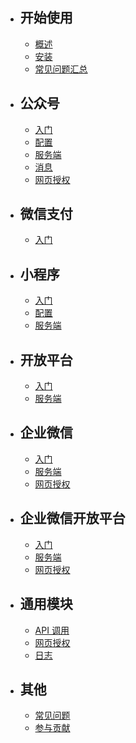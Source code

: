 - ## 开始使用

  - [概述](./overview)
  - [安装](./installation)
  - [常见问题汇总](./troubleshooting)

- ## 公众号

  - [入门](./official-account/index)
  - [配置](./official-account/config)
  - [服务端](./official-account/server)
  - [消息](./official-account/message)
  - [网页授权](./common/oauth)

- ## 微信支付

  - [入门](./payment/index)

- ## 小程序

  - [入门](./mini-program/index)
  - [配置](./official-account/config)
  - [服务端](./official-account/server)

- ## 开放平台

  - [入门](./open-platform/index)
  - [服务端](./open-platform/server)

- ## 企业微信

  - [入门](./work/index)
  - [服务端](./work/server)
  - [网页授权](./work/oauth)

- ## 企业微信开放平台

  - [入门](./open-work/index)
  - [服务端](./open-work/server)
  - [网页授权](./open-work/oauth)

- ## 通用模块

  - [API 调用](./common/client)
  - [网页授权](./common/oauth)
  - [日志](./common/logging)

- ## 其他

  - [常见问题](./troubleshooting)
  - [参与贡献](./contributing)
